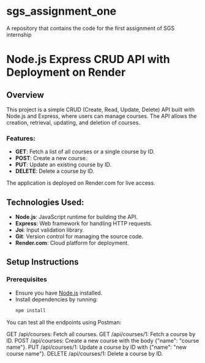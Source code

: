 # sgs_assignment_one
A repository that contains the code for the first assignment of SGS internship

# Node.js Express CRUD API with Deployment on Render

## Overview
This project is a simple CRUD (Create, Read, Update, Delete) API built with Node.js and Express, where users can manage courses. The API allows the creation, retrieval, updating, and deletion of courses.

### Features:
- **GET**: Fetch a list of all courses or a single course by ID.
- **POST**: Create a new course.
- **PUT**: Update an existing course by ID.
- **DELETE**: Delete a course by ID.

The application is deployed on Render.com for live access.

## Technologies Used:
- **Node.js**: JavaScript runtime for building the API.
- **Express**: Web framework for handling HTTP requests.
- **Joi**: Input validation library.
- **Git**: Version control for managing the source code.
- **Render.com**: Cloud platform for deployment.

## Setup Instructions

### Prerequisites
- Ensure you have [Node.js](https://nodejs.org/) installed.
- Install dependencies by running:
  ```bash
  npm install

You can test all the endpoints using Postman:

GET /api/courses: Fetch all courses.
GET /api/courses/1: Fetch a course by ID.
POST /api/courses: Create a new course with the body {"name": "course name"}.
PUT /api/courses/1: Update a course by ID with {"name": "new course name"}.
DELETE /api/courses/1: Delete a course by ID.
